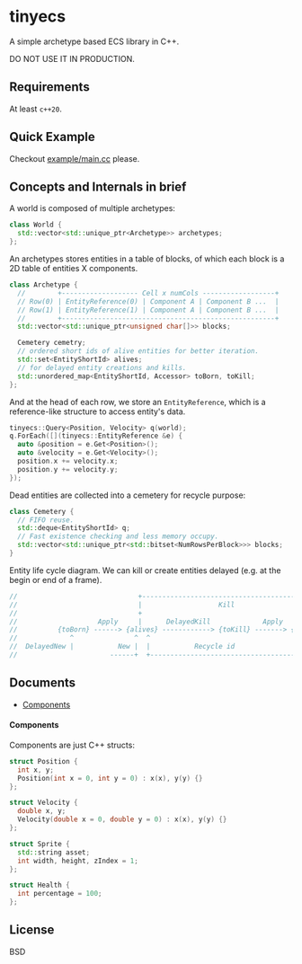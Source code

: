 tinyecs
=======

A simple archetype based ECS library in C++.

DO NOT USE IT IN PRODUCTION.

Requirements
------------

At least `c++20`.

Quick Example
-------------

Checkout [example/main.cc](example/main.cc) please.

Concepts and Internals in brief
-------------------------------

A world is composed of multiple archetypes:

```cpp
class World {
  std::vector<std::unique_ptr<Archetype>> archetypes;
};
```

An archetypes stores entities in a table of blocks,
of which each block is a 2D table of entities X components.

```cpp
class Archetype {
  //        +------------------- Cell x numCols ------------------+
  // Row(0) | EntityReference(0) | Component A | Component B ...  |
  // Row(1) | EntityReference(1) | Component A | Component B ...  |
  //        +-----------------------------------------------------+
  std::vector<std::unique_ptr<unsigned char[]>> blocks;

  Cemetery cemetry;
  // ordered short ids of alive entities for better iteration.
  std::set<EntityShortId> alives;
  // for delayed entity creations and kills.
  std::unordered_map<EntityShortId, Accessor> toBorn, toKill;
};
```

And at the head of each row, we store an `EntityReference`,
which is a reference-like structure to access entity's data.

```cpp
tinyecs::Query<Position, Velocity> q(world);
q.ForEach([](tinyecs::EntityReference &e) {
  auto &position = e.Get<Position>();
  auto &velocity = e.Get<Velocity>();
  position.x += velocity.x;
  position.y += velocity.y;
});
```

Dead entities are collected into a cemetery for recycle purpose:

```cpp
class Cemetery {
  // FIFO reuse.
  std::deque<EntityShortId> q;
  // Fast existence checking and less memory occupy.
  std::vector<std::unique_ptr<std::bitset<NumRowsPerBlock>>> blocks;
}
```

Entity life cycle diagram. We can kill or create entities delayed (e.g. at the begin or end of a frame).

```cpp
//                              +----------------------------------------+
//                              |                   Kill                 |
//                              +                                        |
//                    Apply     |      DelayedKill             Apply     v
//          {toBorn} ------> {alives} ------------> {toKill} -------> {cemetery}
//             ^               ^  ^                                      |
//  DelayedNew |           New |  |           Recycle id                 |
//                       ------+  +--------------------------------------+
```

Documents
---------

- [Components](#Components)

#### Components

Components are just C++ structs:

```cpp
struct Position {
  int x, y;
  Position(int x = 0, int y = 0) : x(x), y(y) {}
};

struct Velocity {
  double x, y;
  Velocity(double x = 0, double y = 0) : x(x), y(y) {}
};

struct Sprite {
  std::string asset;
  int width, height, zIndex = 1;
};

struct Health {
  int percentage = 100;
};
```

####


License
-------

BSD
